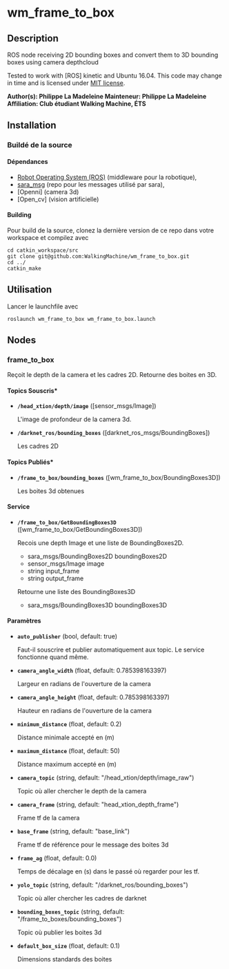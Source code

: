 # wm_frame_to_box

## Description

ROS node receiving 2D bounding boxes and convert them to 3D bounding boxes using camera depthcloud

Tested to work with [ROS] kinetic and Ubuntu 16.04. This code may change in time and is licensed under [MIT license](LICENSE).

**Author(s): Philippe La Madeleine
Mainteneur: Philippe La Madeleine  
Affiliation: Club étudiant Walking Machine, ÉTS**

## Installation

### Buildé de la source

#### Dépendances

- [Robot Operating System (ROS)](http://wiki.ros.org) (middleware pour la robotique),
- [sara_msg](https://github.com/WalkingMachine/sara_msgs) (repo pour les messages utilisé par sara),
- [Openni] (camera 3d)
- [Open_cv] (vision artificielle)


#### Building

Pour build de la source, clonez la dernière version de ce repo dans votre workspace et compilez avec

	cd catkin_workspace/src
	git clone git@github.com:WalkingMachine/wm_frame_to_box.git
	cd ../
	catkin_make

## Utilisation

Lancer le launchfile avec

	roslaunch wm_frame_to_box wm_frame_to_box.launch


## Nodes

### frame_to_box

Reçoit le depth de la camera et les cadres 2D. Retourne des boites en 3D.


#### Topics Souscris*

* **`/head_xtion/depth/image`** ([sensor_msgs/Image])

	L'image de profondeur de la camera 3d.

* **`/darknet_ros/bounding_boxes`** ([darknet_ros_msgs/BoundingBoxes])

	Les cadres 2D

#### Topics Publiés*

* **`/frame_to_box/bounding_boxes`** ([wm_frame_to_box/BoundingBoxes3D])

	Les boites 3d obtenues

#### Service

* **`/frame_to_box/GetBoundingBoxes3D`** ([wm_frame_to_box/GetBoundingBoxes3D])

	Recois une depth Image et une liste de BoundingBoxes2D.
	- sara_msgs/BoundingBoxes2D boundingBoxes2D
	- sensor_msgs/Image image
	- string input_frame
	- string output_frame

	Retourne une liste des BoundingBoxes3D
	- sara_msgs/BoundingBoxes3D boundingBoxes3D

#### Paramètres
* **`auto_publisher`** (bool, default: true)

	Faut-il souscrire et publier automatiquement aux topic. Le service fonctionne quand même.

* **`camera_angle_width`** (float, default: 0.785398163397)

	Largeur en radians de l'ouverture de la camera

* **`camera_angle_height`** (float, default: 0.785398163397)

	Hauteur en radians de l'ouverture de la camera

* **`minimum_distance`** (float, default: 0.2)

	Distance minimale accepté en (m)

* **`maximum_distance`** (float, default: 50)

	Distance maximum accepté en (m)

* **`camera_topic`** (string, default: "/head_xtion/depth/image_raw")

	Topic où aller chercher le depth de la camera

* **`camera_frame`** (string, default: "head_xtion_depth_frame")

	Frame tf de la camera

* **`base_frame`** (string, default: "base_link")

	Frame tf de référence pour le message des boites 3d

* **`frame_ag`** (float, default: 0.0)

	Temps de décalage en (s) dans le passé où regarder pour les tf.

* **`yolo_topic`** (string, default: "/darknet_ros/bounding_boxes")

	Topic où aller chercher les cadres de darknet

* **`bounding_boxes_topic`** (string, default: "/frame_to_boxes/bounding_boxes")

	Topic où publier les boites 3d

* **`default_box_size`** (float, default: 0.1)

	Dimensions standards des boites
